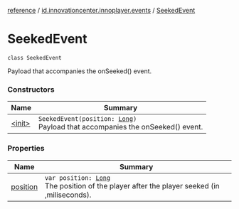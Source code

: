 [reference](../../index.md) / [id.innovationcenter.innoplayer.events](../index.md) / [SeekedEvent](./index.md)

# SeekedEvent

`class SeekedEvent`

Payload that accompanies the onSeeked() event.

### Constructors

| Name | Summary |
|---|---|
| [&lt;init&gt;](-init-.md) | `SeekedEvent(position: `[`Long`](https://kotlinlang.org/api/latest/jvm/stdlib/kotlin/-long/index.html)`)`<br>Payload that accompanies the onSeeked() event. |

### Properties

| Name | Summary |
|---|---|
| [position](position.md) | `var position: `[`Long`](https://kotlinlang.org/api/latest/jvm/stdlib/kotlin/-long/index.html)<br>The position of the player after the player seeked (in ,miliseconds). |
